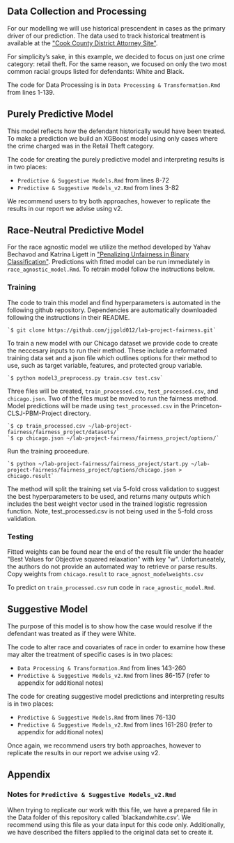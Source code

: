 ## Data Collection and Processing

For our modelling we will use historical prescendent in cases as the primary driver of our prediction. The data used to track historical treatment is available at the ["Cook County District Attorney Site"](https://datacatalog.cookcountyil.gov/browse?tags=state%27s+attorney+case-level&sortBy=most_accessed).

For simplicity’s sake, in this example, we decided to focus on just one crime category: retail
theft. For the same reason, we focused on only the two most common racial groups listed for
defendants: White and Black.

The code for Data Processing is in `Data Processing & Transformation.Rmd` from lines 1-139.

## Purely Predictive Model

This model reflects how the defendant historically would have been treated. To make a prediction we build an XGBoost model using only cases where the crime charged was in the Retail Theft category.

The code for creating the purely predictive model and interpreting results is in two places:
* `Predictive & Suggestive Models.Rmd` from lines 8-72
* `Predictive & Suggestive Models_v2.Rmd` from lines 3-82

We recommend users to try both approaches, however to replicate the results in our report we advise using v2.

## Race-Neutral Predictive Model

For the race agnostic model we utilize the method developed by Yahav Bechavod and Katrina Ligett in ["Penalizing Unfairness in Binary Classification"](https://arxiv.org/abs/1707.00044). Predictions with fitted model can be run immediately in `race_agnostic_model.Rmd`. To retrain model follow the instructions below.

### Training

The code to train this model and find hyperparameters is automated in the following github repository. Dependencies are automatically downloaded following the instructions in their README.

    `$ git clone https://github.com/jjgold012/lab-project-fairness.git`

To train a new model with our Chicago dataset we provide code to create the neccesary inputs to run their method. These include a reformated training data set and a json file which outlines options for their method to use, such as target variable, features, and protected group variable.

    `$ python model3_preprocess.py train.csv test.csv`

Three files will be created, `train_processed.csv`, `test_processed.csv`, and `chicago.json`. Two of the files must be moved to run the fairness method. Model predictions will be made using `test_processed.csv` in the Princeton-CLSJ-PBM-Project directory.

    `$ cp train_processed.csv ~/lab-project-fairness/fairness_project/datasets/`
    `$ cp chicago.json ~/lab-project-fairness/fairness_project/options/`

Run the training proceedure.

    `$ python ~/lab-project-fairness/fairness_project/start.py ~/lab-project-fairness/fairness_project/options/chicago.json > chicago.result`

The method will split the training set via 5-fold cross validation to suggest the best hyperparameters to be used, and returns many outputs which includes the best weight vector used in the trained logistic regression function. Note, test_processed.csv is not being used in the 5-fold cross validation.

### Testing

Fitted weights can be found near the end of the result file under the header "Best Values for Objective squared relaxation" with key "w". Unfortuneately, the authors do not provide an automated way to retrieve or parse results. Copy weights from `chicago.result` to `race_agnost_modelweights.csv`

To predict on `train_processed.csv` run code in `race_agnostic_model.Rmd`.

## Suggestive Model

The purpose of this model is to show how the case would resolve if the defendant was treated as if they were White.

The code to alter race and covariates of race in order to examine how these may alter the treatment of specific cases is in two places:
* `Data Processing & Transformation.Rmd` from lines 143-260
* `Predictive & Suggestive Models_v2.Rmd` from lines 86-157 (refer to appendix for additional notes)

The code for creating suggestive model predictions and interpreting results is in two places:
* `Predictive & Suggestive Models.Rmd` from lines 76-130
* `Predictive & Suggestive Models_v2.Rmd` from lines 161-280 (refer to appendix for additional notes)

Once again, we recommend users try both approaches, however to replicate the results in our report we advise using v2.

## Appendix

### Notes for `Predictive & Suggestive Models_v2.Rmd`
When trying to replicate our work with this file, we have a prepared file in the Data folder of this repository called `blackandwhite.csv'. We recommend using this file as your data input for this code only. Additionally, we have described the filters applied to the original data set to create it. 
